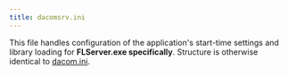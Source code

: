 ```yaml
---
title: dacomsrv.ini
---
```


This file handles configuration of the application's start-time settings and library loading for **FLServer.exe specifically**. Structure is otherwise identical to [dacom.ini](dacom.ini.md).
